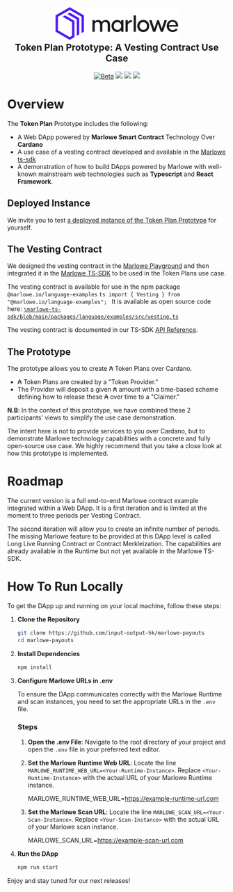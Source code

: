 <h2 align="center">
  <a href="" target="blank_">
    <img src="./doc/image/logo.svg" alt="Logo" height="75">
  </a>
  <br>
  Token Plan Prototype: A Vesting Contract Use Case  
</h2>

<div align="center">
  <a href=""><img src="https://img.shields.io/badge/stability-beta-33bbff.svg" alt="Beta"></a>
  <a href="./LICENSE"><img src="https://img.shields.io/badge/License-Apache_2.0-blue.svg"></a>
  <a href="https://discord.com/invite/cmveaxuzBn"><img src="https://img.shields.io/discord/826816523368005654?label=Chat%20on%20Discord"></a>
  <a href="https://iohk.zendesk.com/hc/en-us/requests/new"><img src="https://img.shields.io/badge/Support-orange"></a>
</div>

# Overview 

The **Token Plan** Prototype includes the following:
 - A Web DApp powered by **Marlowe Smart Contract** Technology Over **Cardano** 
 - A use case of a vesting contract developed and available in the [Marlowe ts-sdk](https://github.com/input-output-hk/marlowe-ts-sdk/)
 - A demonstration of how to build DApps powered by Marlowe with well-known mainstream web technologies such as **Typescript** and **React Framework**.

## Deployed Instance

We invite you to test [a deployed instance of the Token Plan Prototype](https://token-plans-preprod.prod.scdev.aws.iohkdev.io/) for yourself. 

## The Vesting Contract

We designed the vesting contract in the <a href="https://play.marlowe.iohk.io">Marlowe Playground</a> and then integrated it in the [Marlowe TS-SDK](https://github.com/input-output-hk/marlowe-ts-sdk) to be used in the Token Plans use case. 

The vesting contract is available for use in the npm package `@marlowe.io/language-examples`
    ```ts
    import { Vesting } from "@marlowe.io/language-examples";
    ```
It is available as open source code here: [`\marlowe-ts-sdk/blob/main/packages/language/examples/src/vesting.ts`](https://github.com/input-output-hk/marlowe-ts-sdk/blob/main/packages/language/examples/src/vesting.ts)

The vesting contract is documented in our TS-SDK [API Reference](https://input-output-hk.github.io/marlowe-ts-sdk/modules/_marlowe_io_language_examples.vesting.html).

## The Prototype 

The prototype allows you to create ₳ Token Plans over Cardano. 
- ₳ Token Plans are created by a "Token Provider." 
- The Provider will deposit a given ₳ amount with a time-based scheme defining how to release these ₳ over time to a "Claimer." 

**N.B**: In the context of this prototype, we have combined these 2 participants' views to simplify the use case demonstration.

The intent here is not to provide services to you over Cardano, but to demonstrate Marlowe technology capabilities with a concrete and fully open-source use case. We highly recommend that you take a close look at how this prototype is implemented.

# Roadmap
The current version is a full end-to-end Marlowe contract example integrated within a Web DApp. It is a first iteration and is limited at the moment to three periods per Vesting Contract.

The second iteration will allow you to create an infinite number of periods. The missing Marlowe feature to be provided at this DApp level is called Long Live Running Contract or Contract Merkleization. The capabilities are already available in the Runtime but not yet available in the Marlowe TS-SDK.

# How To Run Locally 

To get the DApp up and running on your local machine, follow these steps:

1. **Clone the Repository**
   ```bash
   git clone https://github.com/input-output-hk/marlowe-payouts
   cd marlowe-payouts

2. **Install Dependencies**
   ```bash
   npm install

4. **Configure Marlowe URLs in .env**

   To ensure the DApp communicates correctly with the Marlowe Runtime and scan instances, you need to set the appropriate URLs in the `.env` file.

   ### Steps

   1. **Open the .env File**:
      Navigate to the root directory of your project and open the `.env` file in your preferred text editor.

   2. **Set the Marlowe Runtime Web URL**:
      Locate the line `MARLOWE_RUNTIME_WEB_URL=<Your-Runtime-Instance>`. Replace `<Your-Runtime-Instance>` with the actual URL of your Marlowe Runtime instance.

      MARLOWE_RUNTIME_WEB_URL=https://example-runtime-url.com

   3. **Set the Marlowe Scan URL**:
      Locate the line `MARLOWE_SCAN_URL=<Your-Scan-Instance>`. Replace `<Your-Scan-Instance>` with the actual URL of your Marlowe scan instance.

      MARLOWE_SCAN_URL=https://example-scan-url.com

3. **Run the DApp**
   ```bash
   npm run start

Enjoy and stay tuned for our next releases!
